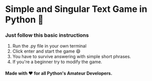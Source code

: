 # Simple and Singular Text Game in Python :snake:
### Just follow this basic instructions

1. Run the .py file in your own terminal
2. Click enter and start the game :smile:
3. You have to survive answering with simple short phrases.
4. If you're a beginner try to modify the game.

#### Made with :heart: for all Python's Amateur Developers.
